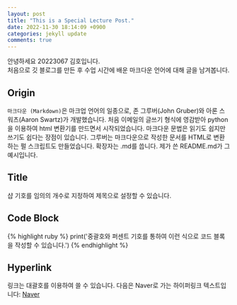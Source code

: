 ```yaml
---
layout: post
title: "This is a Special Lecture Post."
date: 2022-11-30 18:14:09 +0900
categories: jekyll update
comments: true
---
```


안녕하세요 20223067 김호입니다. <br> 처음으로 깃 블로그를 만든 후 수업 시간에 배운 마크다운 언어에 대해 글을 남겨봅니다.

<!-- This is an annotation. -->

## Origin

`마크다운 (Markdown)`은 마크업 언어의 일종으로, 존 그루버(John Gruber)와 아론 스워츠(Aaron Swartz)가 개발했습니다. 처음 이메일의 글쓰기 형식에 영감받아 python을 이용하여 html 변환기를 만드면서 시작되었습니다. 마크다운 문법은 읽기도 쉽지만 쓰기도 쉽다는 장점이 있습니다. 그루버는 마크다운으로 작성한 문서를 HTML로 변환하는 펄 스크립트도 만들었습니다. 확장자는 .md를 씁니다. 제가 쓴 README.md가 그 예시입니다.

## Title

 샵 기호를 임의의 개수로 지정하여 제목으로 설정할 수 있습니다. 

## Code Block

{% highlight ruby %}
print('중괄호와 퍼센트 기호를 통하여 이런 식으로 코드 블록을 작성할 수 있습니다.')
{% endhighlight %}

## Hyperlink

링크는 대괄호를 이용하여 쓸 수 있습니다. 다음은 Naver로 가는 하이퍼링크 텍스트입니다: [Naver][jekyll-talk]

[jekyll-docs]: https://jekyllrb.com/docs/home
[jekyll-gh]: https://github.com/jekyll/jekyll
[jekyll-talk]: https://www.naver.com/
